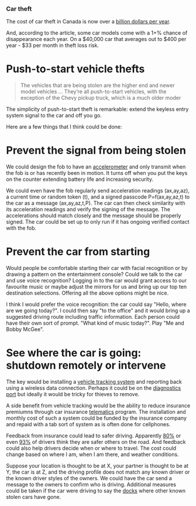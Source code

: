 ### Car theft

The cost of car theft in Canada is now over a [billion dollars per year](https://www.canadianunderwriter.ca/insurance/the-top-10-stolen-cars-in-canada-1004240044/). 

And, according to the article, some car models come with a 1+% chance of disappearance each year. On a $40,000 car that averages out to $400 per year - $33 per month in theft loss risk.

# Push-to-start vehicle thefts

> The vehicles that are being stolen are the higher end and newer model vehicles  ... They’re all push-to-start vehicles, with the exception of the Chevy pickup truck, which is a much older moder

The simplicity of push-to-start theft is remarkable: extend the keyless entry system signal to the car and off you go.

Here are a few things that I think could be done:
                                                          
# Prevent the signal from being stolen

We could design the fob to have an [accelerometer](https://spectrum.ieee.org/how-accelerometers-will-soon-thwart-car-thieves) and only transmit when the fob is or has recently been in motion. It turns off when you put the keys on the counter extending battery life and increasing security.

We could even have the fob regularly send acceleration readings (ax,ay,az), a current time or random token (t), and a signed passcode P=f(ax,ay,az,t) to the car as a message (ax,ay,az,t,P). The car can then check similarity with its acceleration readings and verify the signing of the message. The accelerations should match closely and the message should be properly signed. The car could be set up to only run if it has ongoing verified contact with the fob.

# Prevent the car from starting

Would people be comfortable starting their car with facial recognition or by drawing a pattern on the entertainment console? Could we talk to the car and use voice recognition? Logging in to the car would grant access to our favourite music or maybe adjust the mirrors for us and bring up our top ten destination selections. Offering all the above options might be nice.

I think I would prefer the voice recognition: the car could say "Hello, where are we going today?". I could then say "to the office" and it would bring up a suggested driving route including traffic information. Each person could have their own sort of prompt. "What kind of music today?". Play "Me and Bobby McGee".

# See where the car is going: shutdown remotely or intervene

The key would be installing a [vehicle tracking system](https://en.wikipedia.org/wiki/Vehicle_tracking_system) and reporting back using a wireless data connection. Perhaps it could be on the [diagnostics port](https://en.wikipedia.org/wiki/On-board_diagnostics) but ideally it would be tricky for thieves to remove.

A side benefit from vehicle tracking would be the ability to reduce insurance premiumns through car insurance [telematics](https://www.sonnet.ca/blog/auto/insurance/what-is-usage-based-insurance) program. The installation and monthly cost of such a system could be funded by the insurance company and repaid with a tab sort of system as is often done for cellphones.

Feedback from insurance could lead to safer driving. Apparently [80%](https://www.insurancebusinessmag.com/ca/news/breaking-news/80-of-drivers-think-theyre-safer-than-others-on-the-road--survey-97058.aspx) or even [93%](https://www.smithlawco.com/blog/2017/december/do-most-drivers-really-think-they-are-above-aver) of drivers think they are safer others on the road. And feedback could also help drivers decide when or where to travel. The cost could change based on where I am, when I am there, and weather conditions.

Suppose your location is thought to be at X, your partner is thought to be at Y, the car is at Z, and the driving profile does not match any known driver or the known driver styles of the owners. We could have the car send a message to the owners to confirm who is driving. Additional measures could be taken if the car were driving to say the [docks](https://www.thestar.com/news/gta/port-of-montreal-a-theft-hub-for-toronto-s-stolen-vehicles-shipped-abroad/article_e2049b4a-d9b4-5360-9b5a-b09cd479336a.html) where other known stolen cars have gone. 
